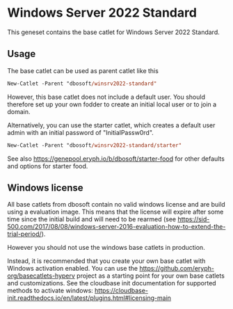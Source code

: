 
# Windows Server 2022 Standard

This geneset contains the base catlet for Windows Server 2022 Standard.

## Usage

The base catlet can be used as parent catlet like this

``` ps
New-Catlet -Parent "dbosoft/winsrv2022-standard"
```

However, this base catlet does not include a default user. 
You should therefore set up your own fodder to create an initial local user or to join a domain. 

Alternatively, you can use the starter catlet, which creates a default user admin with an initial password of "InitialPassw0rd".

``` ps
New-Catlet -Parent "dbosoft/winsrv2022-standard/starter"
```

See also https://genepool.eryph.io/b/dbosoft/starter-food for other defaults and options for starter food. 


## Windows license

All base catlets from dbosoft contain no valid windows license and are build using a evaluation image.
This means that the license will expire after some time since the initial build and will need to be rearmed (see https://sid-500.com/2017/08/08/windows-server-2016-evaluation-how-to-extend-the-trial-period/).

However you should not use the windows base catlets in production. 

Instead, it is recommended that you create your own base catlet with Windows activation enabled. You can use the https://github.com/eryph-org/basecatlets-hyperv project as a starting point for your own base catlets and customizations. See the cloudbase init documentation for supported methods to activate windows: https://cloudbase-init.readthedocs.io/en/latest/plugins.html#licensing-main
